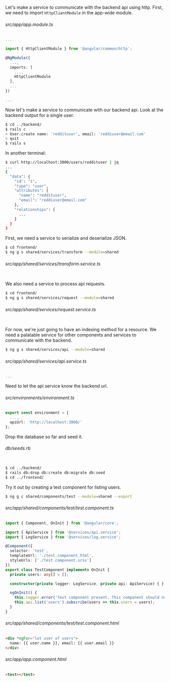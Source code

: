 Let's make a service to communicate with the backend api using http.
First, we need to import `HttpClientModule` in the app-wide module.

<!-- There is probably a way to automatically include http client module as well -->
###### src/app/app.module.ts

```ts
...

import { HttpClientModule } from '@angular/common/http';

@NgModule({
  ...,
  imports: [
    ...,
    HttpClientModule
  ],
  ...
})

...
```

Now let's make a service to communicate with our backend api.
Look at the backend output for a single user.

```bash
$ cd ../backend/
$ rails c
> User.create name: 'reddituser', email: 'reddiuser@email.com'
> quit
$ rails s
```

In another terminal:

```bash
$ curl http://localhost:3000/users/reddituser | jq
...
{
  "data": {
    "id": "1",
    "type": "user",
    "attributes": {
      "name": "reddituser",
      "email": "reddiuser@email.com"
    },
    "relationships": {
      ...
    }
  }
}
```

First, we need a service to serialize and deserialize JSON.

```bash
$ cd frontend/
$ ng g s shared/services/transform --module=shared
```

###### src/app/shared/services/transform.service.ts

```ts

```

We also need a service to process api requests.

```bash
$ cd frontend/
$ ng g s shared/services/request --module=shared
```

###### src/app/shared/services/request.service.ts

```ts

```

For now, we're just going to have an indexing method for a resource.
We need a palatable service for other components and services to communicate with the backend.

```bash
$ ng g s shared/services/api --module=shared
```

###### src/app/shared/services/api.service.ts

```ts
...
```

Need to let the api service know the backend url.

###### src/environments/environment.ts

```ts
export const environment = {
  ...,
  apiUrl: 'http://localhost:3000/'
};

```

Drop the database so far and seed it.

<!-- Focusing only on users at this point so make sure this is only seeding a few users -->
<!-- Will come back to all the other resources at a later time -->
###### db/seeds.rb

```ruby

```

```bash
$ cd ../backend/
$ rails db:drop db:create db:migrate db:seed
$ cd ../frontend/
```

Try it out by creating a test component for listing users.

```bash
$ ng g c shared/components/test --module=shared --export
```

###### src/app/shared/components/test/test.component.ts

```ts
import { Component, OnInit } from '@angular/core';

import { ApiService } from '@services/api.service';
import { LogService } from '@services/log.service';

@Component({
  selector: 'test',
  templateUrl: './test.component.html',
  styleUrls: ['./test.component.scss']
})
export class TestComponent implements OnInit {
  private users: any[] = [];

  constructor(private logger: LogService, private api: ApiService) { }

  ngOnInit() {
    this.logger.error('Test component present. This component should not go live.');
    this.api.list('users').subscribe(users => this.users = users);
  }
}

```

###### src/app/shared/components/test/test.component.html

```html
<div *ngFor="let user of users">
  name: {{ user.name }}, email: {{ user.email }}
</div>

```

###### src/app/app.component.html

```html
<test></test>

```

